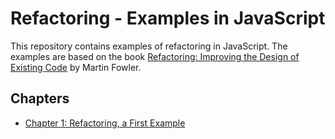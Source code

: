 # Refactoring - Examples in JavaScript

This repository contains examples of refactoring in JavaScript. The examples are based on the book [Refactoring: Improving the Design of Existing Code](https://martinfowler.com/books/refactoring.html) by Martin Fowler.

## Chapters

- [Chapter 1: Refactoring, a First Example](./chapters/01)

